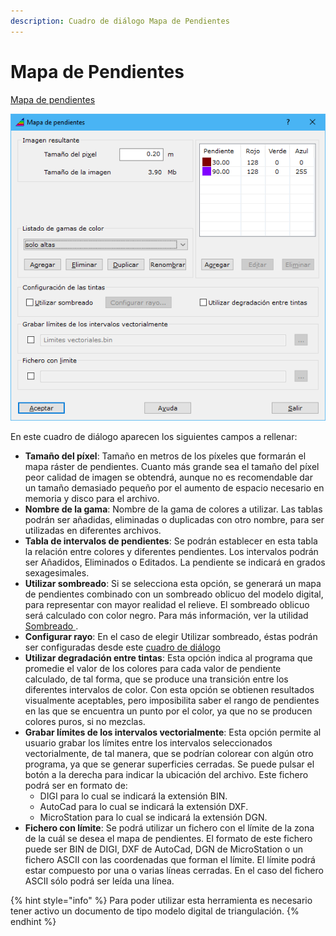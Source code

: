 ```yaml
---
description: Cuadro de diálogo Mapa de Pendientes
---
```


# Mapa de Pendientes

[Mapa de pendientes](../como.../como-mapa-de-pendientes.md)

![Cuadro de di&#xE1;logo Mapa de pendientes](../../.gitbook/assets/image%20%28115%29.png)

En este cuadro de diálogo aparecen los siguientes campos a rellenar:

* **Tamaño del píxel**: Tamaño en metros de los píxeles que formarán el mapa ráster de pendientes. Cuanto más grande sea el tamaño del píxel peor calidad de imagen se obtendrá, aunque no es recomendable dar un tamaño demasiado pequeño por el aumento de espacio necesario en memoria y disco para el archivo.
* **Nombre de la gama**: Nombre de la gama de colores a utilizar. Las tablas podrán ser añadidas, eliminadas o duplicadas con otro nombre, para ser utilizadas en diferentes archivos.
* **Tabla de intervalos de pendientes**: Se podrán establecer en esta tabla la relación entre colores y diferentes pendientes. Los intervalos podrán ser Añadidos, Eliminados o Editados. La pendiente se indicará en grados sexagesimales.
* **Utilizar sombreado**: Si se selecciona esta opción, se generará un mapa de pendientes combinado con un sombreado oblicuo del modelo digital, para representar con mayor realidad el relieve. El sombreado oblicuo será calculado con color negro. Para más información, ver la utilidad [Sombreado ](../como.../como-sombreado.md).
* **Configurar rayo**: En el caso de elegir Utilizar sombreado, éstas podrán ser configuradas desde este [cuadro de diálogo](sombreado/configurar-rayo.md)
* **Utilizar degradación entre tintas**: Esta opción indica al programa que promedie el valor de los colores para cada valor de pendiente calculado, de tal forma, que se produce una transición entre los diferentes intervalos de color. Con esta opción se obtienen resultados visualmente aceptables, pero imposibilita saber el rango de pendientes en las que se encuentra un punto por el color, ya que no se producen colores puros, si no mezclas.
* **Grabar límites de los intervalos vectorialmente**: Esta opción permite al usuario grabar los límites entre los intervalos seleccionados vectorialmente, de tal manera, que se podrían colorear con algún otro programa, ya que se generar superficies cerradas. Se puede pulsar el botón a la derecha para indicar la ubicación del archivo. Este fichero podrá ser en formato de:
  * DIGI para lo cual se indicará la extensión BIN.
  * AutoCad para lo cual se indicará la extensión DXF.
  * MicroStation para lo cual se indicará la extensión DGN.
* **Fichero con límite**: Se podrá utilizar un fichero con el límite de la zona de la cuál se desea el mapa de pendientes. El formato de este fichero puede ser BIN de DIGI, DXF de AutoCad, DGN de MicroStation o un fichero ASCII con las coordenadas que forman el límite. El límite podrá estar compuesto por una o varias líneas cerradas. En el caso del fichero ASCII sólo podrá ser leída una línea.

{% hint style="info" %}
Para poder utilizar esta herramienta es necesario tener activo un documento de tipo modelo digital de triangulación.
{% endhint %}

